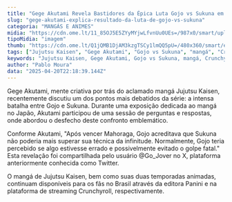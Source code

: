 ```yaml
---
title: "Gege Akutami Revela Bastidores da Épica Luta Gojo vs Sukuna em Jujutsu Kaisen"
slug: "gege-akutami-explica-resultado-da-luta-de-gojo-vs-sukuna"
categoria: "MANGÁS E ANIMES"
midia: "https://cdn.ome.lt/11_85OJ5E5ZYyMYjwLfvnUu0UEs=/987x0/smart/uploads/conteudo/fotos/jujutsukaisen_hxydPNc.jpg"
tipoMidia: "imagem"
thumb: "https://cdn.ome.lt/Q1jQMB1DjAM3kzgTSCy1lmQQ5pU=/480x360/smart/extras/conteudos/jujutsukaisen_FwmaAJc.jpg"
tags: ["Jujutsu Kaisen", "Gege Akutami", "Gojo vs Sukuna", "mangá", "Crunchyroll", "Panini"]
keywords: "Jujutsu Kaisen, Gege Akutami, Gojo vs Sukuna, mangá, Crunchyroll, Panini"
author: "Pablo Moura"
data: "2025-04-20T22:18:39.144Z"
---
```


Gege Akutami, mente criativa por trás do aclamado mangá Jujutsu Kaisen, recentemente discutiu um dos pontos mais debatidos da série: a intensa batalha entre Gojo e Sukuna. Durante uma exposição dedicada ao mangá no Japão, Akutami participou de uma sessão de perguntas e respostas, onde abordou o desfecho deste confronto emblemático.

Conforme Akutami, "Após vencer Mahoraga, Gojo acreditava que Sukuna não poderia mais superar sua técnica da infinitude. Normalmente, Gojo teria percebido se algo estivesse errado e possivelmente evitado o golpe fatal." Esta revelação foi compartilhada pelo usuário @Go_Jover no X, plataforma anteriormente conhecida como Twitter.

O mangá de Jujutsu Kaisen, bem como suas duas temporadas animadas, continuam disponíveis para os fãs no Brasil através da editora Panini e na plataforma de streaming Crunchyroll, respectivamente.